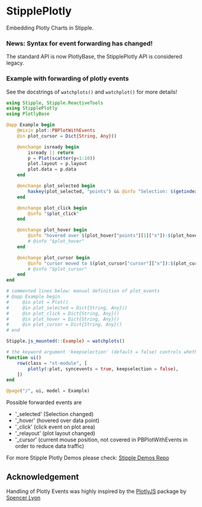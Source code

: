 # StipplePlotly

Embedding Plotly Charts in Stipple.

### News: Syntax for event forwarding has changed!
The standard API is now PlotlyBase, the StipplePlotly API is considered legacy.

### Example with forwarding of plotly events
See the docstrings of `watchplots()` and `watchplot()` for more details!

```julia
using Stipple, Stipple.ReactiveTools
using StipplePlotly
using PlotlyBase

@app Example begin
    @mixin plot::PBPlotWithEvents
    @in plot_cursor = Dict{String, Any}()

    @onchange isready begin
        isready || return
        p = Plot(scatter(y=1:10))
        plot.layout = p.layout
        plot.data = p.data
    end

    @onchange plot_selected begin
        haskey(plot_selected, "points") && @info "Selection: $(getindex.(plot_selected["points"], "pointIndex"))"
    end

    @onchange plot_click begin
        @info "$plot_click"
    end

    @onchange plot_hover begin
        @info "hovered over $(plot_hover["points"][1]["x"]):$(plot_hover["points"][1]["y"])"
        # @info "$plot_hover"
    end

    @onchange plot_cursor begin
        @info "cursor moved to $(plot_cursor["cursor"]["x"]):$(plot_cursor["cursor"]["y"])"
        # @info "$plot_cursor"
    end
end

# commented lines below: manual definition of plot_events
# @app Example begin
#     @in plot = Plot()
#     @in plot_selected = Dict{String, Any}()
#     @in plot_click = Dict{String, Any}()
#     @in plot_hover = Dict{String, Any}()
#     @in plot_cursor = Dict{String, Any}()
# end

Stipple.js_mounted(::Example) = watchplots()

# the keyword argument 'keepselection' (default = false) controls whether the selection outline shall be removed after selection
function ui()
    row(class = "st-module", [
        plotly(:plot, syncevents = true, keepselection = false),
    ])
end

@page("/", ui, model = Example)
```
Possible forwarded events are
- '_selected' (Selection changed)
- '_hover' (hovered over data point)
- '_click' (click event on plot area)
- '_relayout' (plot layout changed)
- '_cursor' (current mouse position, not covered in PBPlotWithEvents in order to reduce data traffic)

For more Stipple Plotly Demos please check: [Stipple Demos Repo](https://github.com/GenieFramework/StippleDemos)

## Acknowledgement
Handling of Plotly Events was highly inspired by the [PlotlyJS](https://github.com/JuliaPlots/PlotlyJS.jl) package by [Spencer Lyon](https://github.com/sglyon)